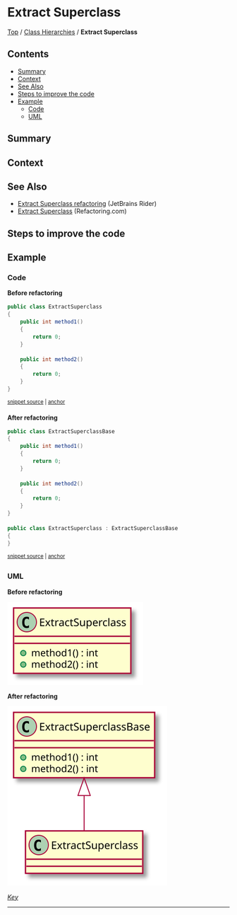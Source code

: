 <!--
GENERATED FILE - DO NOT EDIT
This file was generated by [MarkdownSnippets](https://github.com/SimonCropp/MarkdownSnippets).
Source File: /docs/ClassHierarchies/mdsource/ExtractSuperclass.source.md
To change this file edit the source file and then execute ./run_markdown_templates.sh.
-->

# Extract Superclass

[Top](../README.md) / [Class Hierarchies](./README.md) / **Extract Superclass**

<!-- toc -->
## Contents

  * [Summary](#summary)
  * [Context](#context)
  * [See Also](#see-also)
  * [Steps to improve the code <!-- endInclude -->](#steps-to-improve-the-code----endinclude---)
  * [Example](#example)
    * [Code](#code)
    * [UML](#uml)<!-- endToc -->

 <!-- include: ExtractSuperclass.description. path: /RefactoringSamples/Before/ClassHierarchies/ExtractSuperclass.description.include.md -->
## Summary

## Context

## See Also

* [Extract Superclass refactoring](https://www.jetbrains.com/help/rider/Refactorings__Extract_Superclass.html) (JetBrains Rider)
* [Extract Superclass](https://refactoring.com/catalog/extractSuperclass.html) (Refactoring.com)

## Steps to improve the code <!-- endInclude -->

## Example

### Code

**Before refactoring**

<!-- snippet: ExtractSuperclass-Before -->
<a id='snippet-extractsuperclass-before'></a>
```cs
public class ExtractSuperclass
{
    public int method1()
    {
        return 0;
    }

    public int method2()
    {
        return 0;
    }
}
```
<sup><a href='/RefactoringSamples/Before/ClassHierarchies/ExtractSuperclass.cs#L3-L16' title='Snippet source file'>snippet source</a> | <a href='#snippet-extractsuperclass-before' title='Start of snippet'>anchor</a></sup>
<!-- endSnippet -->

**After refactoring**

<!-- snippet: ExtractSuperclass-After -->
<a id='snippet-extractsuperclass-after'></a>
```cs
public class ExtractSuperclassBase
{
    public int method1()
    {
        return 0;
    }

    public int method2()
    {
        return 0;
    }
}

public class ExtractSuperclass : ExtractSuperclassBase
{
}
```
<sup><a href='/RefactoringSamples/After/ClassHierarchies/ExtractSuperclass.cs#L3-L20' title='Snippet source file'>snippet source</a> | <a href='#snippet-extractsuperclass-after' title='Start of snippet'>anchor</a></sup>
<!-- endSnippet -->

### UML

**Before refactoring**

![ExtractSuperclass - Before](../../uml/Before/ClassHierarchies/ExtractSuperclass.svg?raw=true)

**After refactoring**

![ExtractSuperclass - After](../../uml/After/ClassHierarchies/ExtractSuperclass.svg?raw=true)

*[Key](../../uml/Keys/FullKey.svg)*

-----

